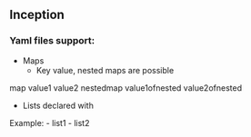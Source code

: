 ## Inception


### Yaml files support:

- Maps
	- Key value, nested maps are possible

map
	value1
	value2
	nestedmap
		value1ofnested
		value2ofnested

- Lists declared with

Example:
	- list1
	- list2